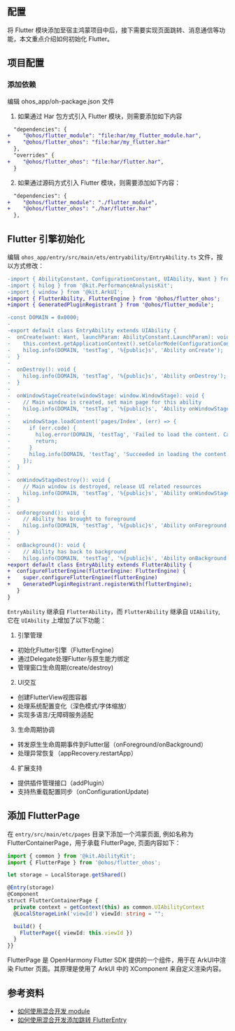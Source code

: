 ## 配置

将 Flutter 模块添加至宿主鸿蒙项目中后，接下需要实现页面跳转、消息通信等功能，本文重点介绍如何初始化 Flutter。


## 项目配置


### 添加依赖

编辑 ohos_app/oh-package.json 文件

1. 如果通过 Har 包方式引入 Flutter 模块，则需要添加如下内容

```diff
  "dependencies": {
+    "@ohos/flutter_module": "file:har/my_flutter_module.har",
+    "@ohos/flutter_ohos": "file:har/my_flutter.har"
  },
  "overrides" {
+    "@ohos/flutter_ohos": "file:har/flutter.har",
  }
```

2. 如果通过源码方式引入 Flutter 模块，则需要添加如下内容：

```diff
  "dependencies": {
+    "@ohos/flutter_module": "./flutter_module",
+    "@ohos/flutter_ohos": "./har/flutter.har"
  },
```

## Flutter 引擎初始化

编辑 `ohos_app/entry/src/main/ets/entryability/EntryAbility.ts` 文件，按以方式修改：

```diff
-import { AbilityConstant, ConfigurationConstant, UIAbility, Want } from '@kit.AbilityKit';
-import { hilog } from '@kit.PerformanceAnalysisKit';
-import { window } from '@kit.ArkUI';
+import { FlutterAbility, FlutterEngine } from '@ohos/flutter_ohos';
+import { GeneratedPluginRegistrant } from '@ohos/flutter_module';

-const DOMAIN = 0x0000;
-
-export default class EntryAbility extends UIAbility {
-  onCreate(want: Want, launchParam: AbilityConstant.LaunchParam): void {
-    this.context.getApplicationContext().setColorMode(ConfigurationConstant.ColorMode.COLOR_MODE_NOT_SET);
-    hilog.info(DOMAIN, 'testTag', '%{public}s', 'Ability onCreate');
-  }
-
-  onDestroy(): void {
-    hilog.info(DOMAIN, 'testTag', '%{public}s', 'Ability onDestroy');
-  }
-
-  onWindowStageCreate(windowStage: window.WindowStage): void {
-    // Main window is created, set main page for this ability
-    hilog.info(DOMAIN, 'testTag', '%{public}s', 'Ability onWindowStageCreate');
-
-    windowStage.loadContent('pages/Index', (err) => {
-      if (err.code) {
-        hilog.error(DOMAIN, 'testTag', 'Failed to load the content. Cause: %{public}s', JSON.stringify(err));
-        return;
-      }
-      hilog.info(DOMAIN, 'testTag', 'Succeeded in loading the content.');
-    });
-  }
-
-  onWindowStageDestroy(): void {
-    // Main window is destroyed, release UI related resources
-    hilog.info(DOMAIN, 'testTag', '%{public}s', 'Ability onWindowStageDestroy');
-  }
-
-  onForeground(): void {
-    // Ability has brought to foreground
-    hilog.info(DOMAIN, 'testTag', '%{public}s', 'Ability onForeground');
-  }
-
-  onBackground(): void {
-    // Ability has back to background
-    hilog.info(DOMAIN, 'testTag', '%{public}s', 'Ability onBackground');
+export default class EntryAbility extends FlutterAbility {
+  configureFlutterEngine(flutterEngine: FlutterEngine) {
+    super.configureFlutterEngine(flutterEngine)
+    GeneratedPluginRegistrant.registerWith(flutterEngine);
   }
}
```

`EntryAbility` 继承自 `FlutterAbility`，而 `FlutterAbility` 继承自 `UIAbility`, 它在 `UIAbility` 上增加了以下功能：


1. 引擎管理
  - 初始化Flutter引擎（FlutterEngine）
  - 通过Delegate处理Flutter与原生能力绑定
  - 管理窗口生命周期(create/destroy)
2. UI交互
  - 创建FlutterView视图容器
  - 处理系统配置变化（深色模式/字体缩放）
  - 实现多语言/无障碍服务适配
3. 生命周期协调
  - 转发原生生命周期事件到Flutter层（onForeground/onBackground）
  - 处理异常恢复（appRecovery.restartApp）
4. 扩展支持
  - 提供插件管理接口（addPlugin）
  - 支持热重载配置同步（onConfigurationUpdate)


## 添加 FlutterPage

在 `entry/src/main/etc/pages` 目录下添加一个鸿蒙页面, 例如名称为 FlutterContainerPage，用于承载 FlutterPage, 页面内容如下：

```ts
import { common } from '@kit.AbilityKit';
import { FlutterPage } from '@ohos/flutter_ohos';

let storage = LocalStorage.getShared()

@Entry(storage)
@Component
struct FlutterContainerPage {
  private context = getContext(this) as common.UIAbilityContext
  @LocalStorageLink('viewId') viewId: string = "";

  build() {
    FlutterPage({ viewId: this.viewId })
  }
}}
```

FlutterPage 是 OpenHarmony Flutter SDK 提供的一个组件，用于在 ArkUI中渲染 Flutter 页面。其原理是使用了 ArkUI 中的 XComponent 来自定义渲染内容。


## 参考资料

- [如何使用混合开发 module](https://gitcode.com/openharmony-sig/flutter_samples/blob/br_3.7.12-ohos-1.1.0/ohos/docs/04_development/%E5%A6%82%E4%BD%95%E4%BD%BF%E7%94%A8%E6%B7%B7%E5%90%88%E5%BC%80%E5%8F%91%20module.md)
- [如何使用混合开发添加跳转 FlutterEntry](https://gitcode.com/openharmony-sig/flutter_samples/blob/br_3.7.12-ohos-1.1.0/ohos/docs/04_development/%E5%A6%82%E4%BD%95%E4%BD%BF%E7%94%A8%E6%B7%B7%E5%90%88%E5%BC%80%E5%8F%91%E6%B7%BB%E5%8A%A0%E8%B7%B3%E8%BD%AC%20FlutterEntry.md)